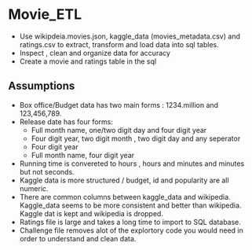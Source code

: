 # Movie_ETL
* Use wikipdeia.movies.json, kaggle_data (movies_metadata.csv) and ratings.csv to extract, transform and load data into sql tables.
* Inspect , clean and organize data for accuracy 
* Create a movie and ratings table in the sql 
## Assumptions 
* Box office/Budget data has two main forms : 1234.million and 123,456,789. 
* Release date has four forms: 
  * Full month name, one/two digit day and four digit year 
  * Four digit year, two digit month , two digit day and any seperator 
  * Four digit year
  * Full month name, four digit year
* Running time is convereted to hours , hours and minutes and minutes but not seconds. 
* Kaggle data is more structured / budget, id and popularity are all numeric. 
* There are common columns between kaggle_data and wikipedia. Kaggle_data seems to be more consistent and better than wikipedia. Kaggle dat is kept and wikipedia is dropped. 
* Ratings file is large and takes a long time to import to SQL database. 
* Challenge file removes alot of the explortory code you would need in order to understand and clean data. 
